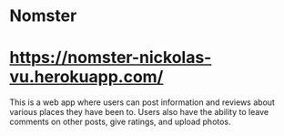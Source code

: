 # Nomster
# https://nomster-nickolas-vu.herokuapp.com/
This is a web app where users can post information and reviews about various places they have been to. Users also have the ability to leave comments on other posts, give ratings, and upload photos.

